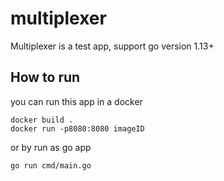 # multiplexer
Multiplexer is a test app, support go version 1.13+

## How to run
you can run this app in a docker

    docker build .
    docker run -p8080:8080 imageID

or by run as go app

    go run cmd/main.go
    
